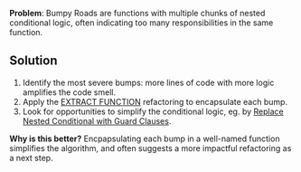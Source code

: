 **Problem**: Bumpy Roads are functions with multiple chunks of nested conditional logic, often indicating too many responsibilities in the same function.

## Solution

1. Identify the most severe bumps: more lines of code with more logic amplifies the code smell.
2. Apply the [EXTRACT FUNCTION](https://refactoring.com/catalog/extractFunction.html) refactoring to encapsulate each bump. 
3. Look for opportunities to simplify the conditional logic, eg. by [Replace Nested Conditional with Guard Clauses](https://refactoring.com/catalog/replaceNestedConditionalWithGuardClauses.html). 

**Why is this better?** Encpapsulating each bump in a well-named function simplifies the algorithm, and often suggests a more impactful refactoring as a next step.